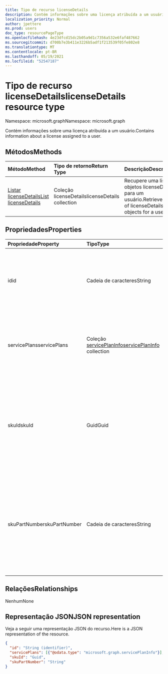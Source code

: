 ```yaml
---
title: Tipo de recurso licenseDetails
description: Contém informações sobre uma licença atribuída a um usuário.
localization_priority: Normal
author: jpettere
ms.prod: users
doc_type: resourcePageType
ms.openlocfilehash: 4e23dfcd15dc2b05a9d1c7356a532e6faf487662
ms.sourcegitcommit: d700b7e3b411e3226b5adf1f213539f05fe802e8
ms.translationtype: MT
ms.contentlocale: pt-BR
ms.lasthandoff: 05/19/2021
ms.locfileid: "52547187"
---
```

# <a name="licensedetails-resource-type"></a><span data-ttu-id="f6ab9-103">Tipo de recurso licenseDetails</span><span class="sxs-lookup"><span data-stu-id="f6ab9-103">licenseDetails resource type</span></span>

<span data-ttu-id="f6ab9-104">Namespace: microsoft.graph</span><span class="sxs-lookup"><span data-stu-id="f6ab9-104">Namespace: microsoft.graph</span></span>

<span data-ttu-id="f6ab9-105">Contém informações sobre uma licença atribuída a um usuário.</span><span class="sxs-lookup"><span data-stu-id="f6ab9-105">Contains information about a license assigned to a user.</span></span>

## <a name="methods"></a><span data-ttu-id="f6ab9-106">Métodos</span><span class="sxs-lookup"><span data-stu-id="f6ab9-106">Methods</span></span>

| <span data-ttu-id="f6ab9-107">Método</span><span class="sxs-lookup"><span data-stu-id="f6ab9-107">Method</span></span>           | <span data-ttu-id="f6ab9-108">Tipo de retorno</span><span class="sxs-lookup"><span data-stu-id="f6ab9-108">Return Type</span></span>    |<span data-ttu-id="f6ab9-109">Descrição</span><span class="sxs-lookup"><span data-stu-id="f6ab9-109">Description</span></span>|
|:---------------|:--------|:----------|
|[<span data-ttu-id="f6ab9-110">Listar licenseDetails</span><span class="sxs-lookup"><span data-stu-id="f6ab9-110">List licenseDetails</span></span>](../api/user-list-licensedetails.md) | <span data-ttu-id="f6ab9-111">Coleção licenseDetails</span><span class="sxs-lookup"><span data-stu-id="f6ab9-111">licenseDetails collection</span></span> |<span data-ttu-id="f6ab9-112">Recupere uma lista de objetos licenseDetails para um usuário.</span><span class="sxs-lookup"><span data-stu-id="f6ab9-112">Retrieve a list of licenseDetails objects for a user.</span></span>|

<!--|[Get licenseDetails](../api/licensedetails-get.md) | licenseDetails |Read properties and relationships of a licenseDetails object.|-->

## <a name="properties"></a><span data-ttu-id="f6ab9-113">Propriedades</span><span class="sxs-lookup"><span data-stu-id="f6ab9-113">Properties</span></span>
| <span data-ttu-id="f6ab9-114">Propriedade</span><span class="sxs-lookup"><span data-stu-id="f6ab9-114">Property</span></span>     | <span data-ttu-id="f6ab9-115">Tipo</span><span class="sxs-lookup"><span data-stu-id="f6ab9-115">Type</span></span>   |<span data-ttu-id="f6ab9-116">Descrição</span><span class="sxs-lookup"><span data-stu-id="f6ab9-116">Description</span></span>|
|:---------------|:--------|:----------|
|<span data-ttu-id="f6ab9-117">id</span><span class="sxs-lookup"><span data-stu-id="f6ab9-117">id</span></span>|<span data-ttu-id="f6ab9-118">Cadeia de caracteres</span><span class="sxs-lookup"><span data-stu-id="f6ab9-118">String</span></span>| <span data-ttu-id="f6ab9-119">O identificador exclusivo do objeto de detalhes da licença.</span><span class="sxs-lookup"><span data-stu-id="f6ab9-119">The unique identifier for the license detail object.</span></span> <span data-ttu-id="f6ab9-120">Somente leitura, Chave, Não anulada</span><span class="sxs-lookup"><span data-stu-id="f6ab9-120">Read-only, Key, Not nullable</span></span> |
|<span data-ttu-id="f6ab9-121">servicePlans</span><span class="sxs-lookup"><span data-stu-id="f6ab9-121">servicePlans</span></span>|<span data-ttu-id="f6ab9-122">Coleção [servicePlanInfo](serviceplaninfo.md)</span><span class="sxs-lookup"><span data-stu-id="f6ab9-122">[servicePlanInfo](serviceplaninfo.md) collection</span></span>| <span data-ttu-id="f6ab9-123">Informações sobre os planos de serviço atribuídos à licença.</span><span class="sxs-lookup"><span data-stu-id="f6ab9-123">Information about the service plans assigned with the license.</span></span> <span data-ttu-id="f6ab9-124">Somente leitura, Não anulada</span><span class="sxs-lookup"><span data-stu-id="f6ab9-124">Read-only, Not nullable</span></span> |
|<span data-ttu-id="f6ab9-125">skuId</span><span class="sxs-lookup"><span data-stu-id="f6ab9-125">skuId</span></span>|<span data-ttu-id="f6ab9-126">Guid</span><span class="sxs-lookup"><span data-stu-id="f6ab9-126">Guid</span></span>| <span data-ttu-id="f6ab9-127">Identificador exclusivo (GUID) para a SKU de serviço.</span><span class="sxs-lookup"><span data-stu-id="f6ab9-127">Unique identifier (GUID) for the service SKU.</span></span> <span data-ttu-id="f6ab9-128">Igual à propriedade skuId no objeto [SubscribedSku](subscribedsku.md) relacionado.</span><span class="sxs-lookup"><span data-stu-id="f6ab9-128">Equal to the skuId property on the related [SubscribedSku](subscribedsku.md) object.</span></span> <span data-ttu-id="f6ab9-129">Somente leitura</span><span class="sxs-lookup"><span data-stu-id="f6ab9-129">Read-only</span></span> |
|<span data-ttu-id="f6ab9-130">skuPartNumber</span><span class="sxs-lookup"><span data-stu-id="f6ab9-130">skuPartNumber</span></span>|<span data-ttu-id="f6ab9-131">Cadeia de caracteres</span><span class="sxs-lookup"><span data-stu-id="f6ab9-131">String</span></span>| <span data-ttu-id="f6ab9-132">Nome de exibição SKU exclusivo.</span><span class="sxs-lookup"><span data-stu-id="f6ab9-132">Unique SKU display name.</span></span> <span data-ttu-id="f6ab9-133">Igual ao skuPartNumber no objeto [SubscribedSku](subscribedsku.md) relacionado; por exemplo: "AAD_Premium".</span><span class="sxs-lookup"><span data-stu-id="f6ab9-133">Equal to the skuPartNumber on the related [SubscribedSku](subscribedsku.md) object; for example: "AAD_Premium".</span></span> <span data-ttu-id="f6ab9-134">Somente leitura</span><span class="sxs-lookup"><span data-stu-id="f6ab9-134">Read-only</span></span> |

## <a name="relationships"></a><span data-ttu-id="f6ab9-135">Relações</span><span class="sxs-lookup"><span data-stu-id="f6ab9-135">Relationships</span></span>
<span data-ttu-id="f6ab9-136">Nenhum</span><span class="sxs-lookup"><span data-stu-id="f6ab9-136">None</span></span>

## <a name="json-representation"></a><span data-ttu-id="f6ab9-137">Representação JSON</span><span class="sxs-lookup"><span data-stu-id="f6ab9-137">JSON representation</span></span>
<span data-ttu-id="f6ab9-138">Veja a seguir uma representação JSON do recurso.</span><span class="sxs-lookup"><span data-stu-id="f6ab9-138">Here is a JSON representation of the resource.</span></span>

<!-- {
  "blockType": "resource",
  "baseType": "microsoft.graph.entity",
  "optionalProperties": [

  ],
  "@odata.type": "microsoft.graph.licenseDetails"
}-->

```json
{
  "id": "String (identifier)",
  "servicePlans": [{"@odata.type": "microsoft.graph.servicePlanInfo"}],
  "skuId": "Guid",
  "skuPartNumber": "String"
}

```

<!-- uuid: 8fcb5dbc-d5aa-4681-8e31-b001d5168d79
2015-10-25 14:57:30 UTC -->
<!-- {
  "type": "#page.annotation",
  "description": "licenseDetails resource",
  "keywords": "",
  "section": "documentation",
  "tocPath": ""
}-->

